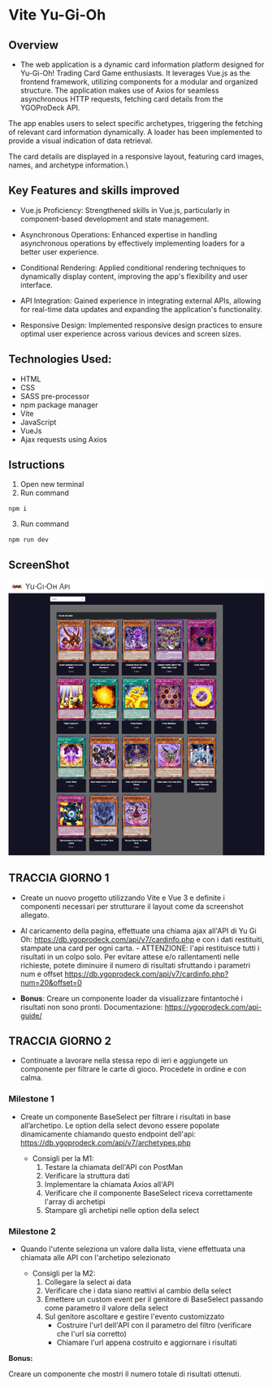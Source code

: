 # Vite Yu-Gi-Oh

## Overview

- The web application is a dynamic card information platform designed for Yu-Gi-Oh! Trading Card Game enthusiasts. It leverages Vue.js as the frontend framework, utilizing components for a modular and organized structure. The application makes use of Axios for seamless asynchronous HTTP requests, fetching card details from the YGOProDeck API.

The app enables users to select specific archetypes, triggering the fetching of relevant card information dynamically. A loader has been implemented to provide a visual indication of data retrieval.

The card details are displayed in a responsive layout, featuring card images, names, and archetype information.\

## Key Features and skills improved

- Vue.js Proficiency: Strengthened skills in Vue.js, particularly in component-based development and state management.

- Asynchronous Operations: Enhanced expertise in handling asynchronous operations by effectively implementing loaders for a better user experience.

- Conditional Rendering: Applied conditional rendering techniques to dynamically display content, improving the app's flexibility and user interface.

- API Integration: Gained experience in integrating external APIs, allowing for real-time data updates and expanding the application's functionality.

- Responsive Design: Implemented responsive design practices to ensure optimal user experience across various devices and screen sizes.

## Technologies Used:

- HTML
- CSS
- SASS pre-processor
- npm package manager
- Vite
- JavaScript
- VueJs
- Ajax requests using Axios

## Istructions

1. Open new terminal
2. Run command

```
npm i
```

3. Run command

```
npm run dev
```

## ScreenShot

![Alt text](/public/yu-gi-oh-screenshot.png)

## TRACCIA GIORNO 1

- Create un nuovo progetto utilizzando Vite e Vue 3 e definite i componenti necessari per strutturare il layout come da screenshot allegato.

- Al caricamento della pagina, effettuate una chiama ajax all'API di Yu Gi Oh: https://db.ygoprodeck.com/api/v7/cardinfo.php
  e con i dati restituiti, stampate una card per ogni carta. - ATTENZIONE: l'api restituisce tutti i risultati in un colpo solo. Per evitare attese e/o rallentamenti nelle richieste, potete diminuire il numero di risultati sfruttando i parametri num e offset
  https://db.ygoprodeck.com/api/v7/cardinfo.php?num=20&offset=0

- **Bonus**:
  Creare un componente loader da visualizzare fintantoché i risultati non sono pronti.
  Documentazione: https://ygoprodeck.com/api-guide/

## TRACCIA GIORNO 2

- Continuate a lavorare nella stessa repo di ieri e aggiungete un componente per filtrare le carte di gioco. Procedete in ordine e con calma.

### Milestone 1

- Create un componente BaseSelect per filtrare i risultati in base all’archetipo. Le option della select devono essere popolate dinamicamente chiamando questo endpoint dell'api:
  https://db.ygoprodeck.com/api/v7/archetypes.php

  - Consigli per la M1:
    1. Testare la chiamata dell'API con PostMan
    2. Verificare la struttura dati
    3. Implementare la chiamata Axios all'API
    4. Verificare che il componente BaseSelect riceva correttamente l'array di archetipi
    5. Stampare gli archetipi nelle option della select

### Milestone 2

- Quando l'utente seleziona un valore dalla lista, viene effettuata una chiamata alle API con l'archetipo selezionato

  - Consigli per la M2:
    1. Collegare la select ai data
    2. Verificare che i data siano reattivi al cambio della select
    3. Emettere un custom event per il genitore di BaseSelect passando come parametro il valore della select
    4. Sul genitore ascoltare e gestire l'evento customizzato
       - Costruire l'url dell'API con il parametro del filtro (verificare che l'url sia corretto)
       - Chiamare l'url appena costruito e aggiornare i risultati

**Bonus:**

Creare un componente che mostri il numero totale di risultati ottenuti.
